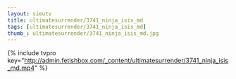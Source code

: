 ```yaml
--- 
layout: sieutv
title: ultimatesurrender/3741_ninja_isis_md
tags: [ultimatesurrender/3741_ninja_isis_md]
thumb_: ultimatesurrender/3741_ninja_isis_md.jpg
---
```

{% include tvpro key="http://admin.fetishbox.com/_content/ultimatesurrender/3741_ninja_isis_md.mp4" %} 
